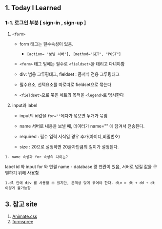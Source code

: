 ## 1. Today I Learned


 
### 1-1. 로그인 부분 [ sign-in , sign-up ]


   1. `<form>`

       * form 태그는 필수속성이 있음.

           * `[action= "보낼 서버"], [method="GET", "POST"]`

       * `<form>` 태그 밑에는 필수로 `<fieldset>`을 데리고 다녀야함

       * div: 범용 그루핑태그, fieldset : 폼서식 전용 그루핑태그

       * 필수요소, 선택요소를 따로따로 fieldset으로 묶는다

       * `<fieldset>`으로 묶은 세트의 목적을 `<legend>`로 명시한다

   1. input과 label

       * input의 id값을 `for=""`에다가 넣으면 두개가 묶임

       * name 서버로 내용을 보낼 때, 데이터가 name="" 에 담겨서 전송된다.

       * required : 필수 입력 서식일 경우 추가(아이디,비밀번호)

       * size : 20으로 설정하면 20글자만큼의 길이가 설정된다.

    


    1. name 속성과 for 속성의 차이는?
label id 와 input for 와 연결
name - database 랑 연관이 있음, 서버로 넘길 값을 구별하기 위해 사용함







    1.dl 안에 div 를 사용할 수 있지만, 문맥상 맞게 묶어야 한다. div > dt + dd + dt 이렇게 불가능함 

 

## 3. 참고 site

1. [Animate.css](https://daneden.github.io/animate.css/)
1. [formspree](https://formspree.io/)
